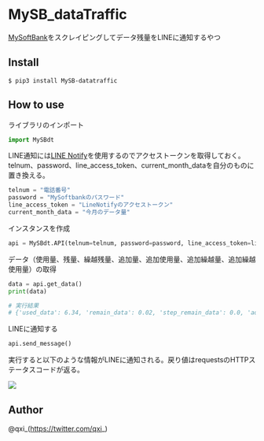 # MySB_dataTraffic
[MySoftBank](https://www.softbank.jp/mysoftbank/)をスクレイピングしてデータ残量をLINEに通知するやつ
## Install
```
$ pip3 install MySB-datatraffic
```
## How to use
ライブラリのインポート
```Python
import MySBdt
```
LINE通知には[LINE Notify](https://notify-bot.line.me/ja/)を使用するのでアクセストークンを取得しておく。telnum、password、line_access_token、current_month_dataを自分のものに置き換える。
```Python
telnum = "電話番号"
password = "MySoftbankのパスワード"
line_access_token = "LineNotifyのアクセストークン"
current_month_data = "今月のデータ量"
```
インスタンスを作成  
```Python
api = MySBdt.API(telnum=telnum, password=password, line_access_token=line_access_token, current_month_data=current_month_data)
```
データ（使用量、残量、繰越残量、追加量、追加使用量、追加繰越量、追加繰越使用量）の取得
```Python
data = api.get_data()
print(data)

# 実行結果
# {'used_data': 6.34, 'remain_data': 0.02, 'step_remain_data': 0.0, 'additional_data': 1.0, 'additional_used_data': 0.98, 'given_data': 0.36, 'given_used_data': 0.36}
```
LINEに通知する
```Python
api.send_message()
```
実行すると以下のような情報がLINEに通知される。戻り値はrequestsのHTTPステータスコードが返る。

![](https://user-images.githubusercontent.com/34241526/66271995-2170de80-e89f-11e9-9a66-a32cfef9747f.jpg)

## Author
@qxi_(https://twitter.com/qxi_)
